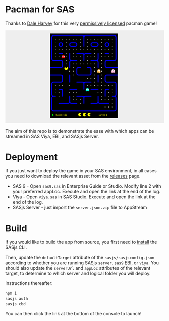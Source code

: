 # Pacman for SAS

Thanks to [Dale Harvey](https://github.com/daleharvey) for this very [permissively licensed](https://github.com/daleharvey/pacman/blob/master/LICENSE) pacman game!

![](src/pacman.png)

The aim of this repo is to demonstrate the ease with which apps can be streamed in SAS Viya, EBI, and SASjs Server.

# Deployment

If you just want to deploy the game in your SAS environment, in all cases you need to download the relevant asset from the [releases]() page.

* SAS 9 - Open `sas9.sas` in Enterprise Guide or Studio.  Modify line 2 with your preferred appLoc.  Execute and open the link at the end of the log.
* Viya - Open `viya.sas` in SAS Studio. Execute and open the link at the end of the log.
* SASjs Server - just import the `server.json.zip` file to AppStream

# Build

If you would like to build the app from source, you first need to [install](https://cli.sasjs.io/installation) the SASjs CLI.

Then, update the `defaultTarget` attribute of the `sasjs/sasjsconfig.json` according to whether you are running SASjs `server`, `sas9` EBI, or `viya`.  You should also update the `serverUrl` and `appLoc` attributes of the relevant target, to determine to which server and logical folder you will deploy.

Instructions thereafter:

```bash
npm i
sasjs auth
sasjs cbd
```

You can then click the link at the bottom of the console to launch!




